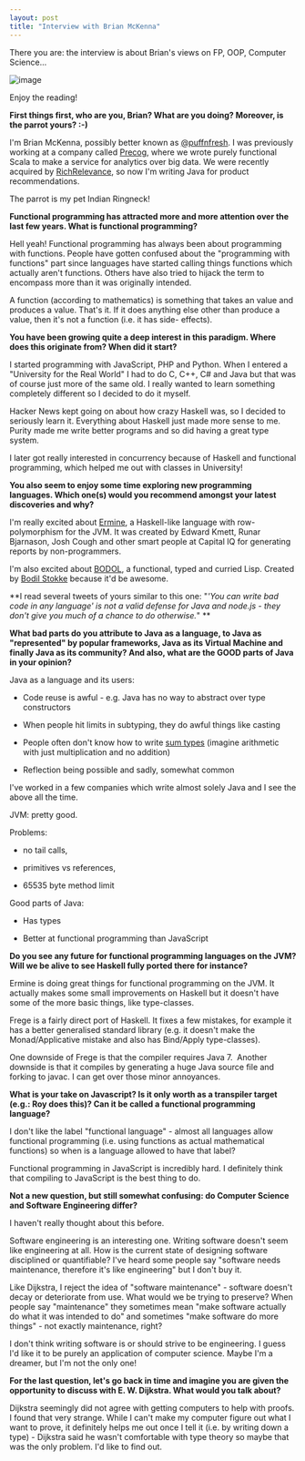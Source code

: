 ```yaml
---
layout: post
title: "Interview with Brian McKenna"
---
```

There you are: the interview is about Brian's views on FP, OOP, Computer Science...​

![image](https://pbs.twimg.com/profile_images/1313081307/WithMonkey2.jpg)

Enjoy the reading!

**First things first, who are you, Brian? What are you doing? Moreover,
is the parrot yours? :-)**

I'm Brian McKenna, possibly better known as
[@puffnfresh](https://twitter.com/puffnfresh). I was previously working
at a company called [Precog](http://precog.com/), where we wrote purely
functional Scala to make a service for analytics over big data. We were
recently acquired by [RichRelevance](http://www.richrelevance.com/), so
now I'm writing Java for product recommendations.

The parrot is my pet Indian Ringneck!

**Functional programming has attracted more and more attention over the
last few years. What is functional programming?**

Hell yeah! Functional programming has always been about programming with
functions. People have gotten confused about the \"programming with
functions\" part since languages have started calling things functions
which actually aren't functions. Others have also tried to hijack the
term to encompass more than it was originally intended.

A function (according to mathematics) is something that takes an value
and produces a value. That's it. If it does anything else other than
produce a value, then it's not a function (i.e. it has side- effects).

**You have been growing quite a deep interest in this paradigm. Where
does this originate from? When did it start?**

I started programming with JavaScript, PHP and Python. When I entered a
\"University for the Real World\" I had to do C, C++, C\# and Java but
that was of course just more of the same old. I really wanted to learn
something completely different so I decided to do it myself. 

Hacker News kept going on about how crazy Haskell was, so I decided to
seriously learn it. Everything about Haskell just made more sense to me.
Purity made me write better programs and so did having a great type
system.

I later got really interested in concurrency because of Haskell and
functional programming, which helped me out with classes in University!

**You also seem to enjoy some time exploring new programming languages.
Which one(s) would you recommend amongst your latest discoveries and
why?**

I'm really excited about
[Ermine](http://ermine-language.github.io/ermine/), a Haskell-like
language with row-polymorphism for the JVM. It was created by Edward
Kmett, Runar Bjarnason, Josh Cough and other smart people at Capital IQ
for generating reports by non-programmers.

I'm also excited about [BODOL](https://github.com/bodil/BODOL), a
functional, typed and curried Lisp. Created by [Bodil
Stokke](https://twitter.com/bodil) because it'd be awesome. 

**I read several tweets of yours similar to this one: \"*'You can
write bad code in any language\' is not a valid defense for Java and
node.js - they don't give you much of a chance to do otherwise.*\" **

**What bad parts do you attribute to Java as a language, to Java as
\"represented\" by popular frameworks, Java as its Virtual Machine and
finally Java as its community? And also, what are the GOOD parts of Java
in your opinion?**

Java as a language and its users:

-   Code reuse is awful - e.g. Java has no way to abstract over type
    constructors

-   When people hit limits in subtyping, they do awful things like
    casting

-   People often don't know how to write [sum
    types](https://www.fpcomplete.com/school/pick-of-the-week/sum-types)
    (imagine arithmetic with just multiplication and no addition)

-   Reflection being possible and sadly, somewhat common

I've worked in a few companies which write almost solely Java and I see
the above all the time.

JVM: pretty good. 

Problems: 

-   no tail calls, 

-   primitives vs references,

-   65535 byte method limit

Good parts of Java:

-   Has types

-   Better at functional programming than JavaScript

**Do you see any future for functional programming languages on the JVM?
Will we be alive to see Haskell fully ported there for instance?**

Ermine is doing great things for functional programming on the JVM. It
actually makes some small improvements on Haskell but it doesn't have
some of the more basic things, like type-classes.

Frege is a fairly direct port of Haskell. It fixes a few mistakes, for
example it has a better generalised standard library (e.g. it doesn't
make the Monad/Applicative mistake and also has Bind/Apply
type-classes).

One downside of Frege is that the compiler requires Java 7.  Another
downside is that it compiles by generating a huge Java source file and
forking to javac. I can get over those minor annoyances.

**What is your take on Javascript? Is it only worth as a transpiler
target (e.g.: Roy does this)? Can it be called a functional programming
language?**

I don't like the label \"functional language\" - almost all languages
allow functional programming (i.e. using functions as actual
mathematical functions) so when is a language allowed to have that
label?

Functional programming in JavaScript is incredibly hard. I definitely
think that compiling to JavaScript is the best thing to do. 

**Not a new question, but still somewhat confusing: do Computer Science
and Software Engineering differ?**

I haven't really thought about this before.

Software engineering is an interesting one. Writing software doesn't
seem like engineering at all. How is the current state of designing
software disciplined or quantifiable? I've heard some people say
\"software needs maintenance, therefore it's like engineering\" but I
don't buy it.

Like Dijkstra, I reject the idea of \"software maintenance\" - software
doesn't decay or deteriorate from use. What would we be trying to
preserve? When people say \"maintenance\" they sometimes mean \"make
software actually do what it was intended to do\" and sometimes \"make
software do more things\" - not exactly maintenance, right?

I don't think writing software is or should strive to be engineering. I
guess I'd like it to be purely an application of computer science. Maybe
I'm a dreamer, but I'm not the only one!

**For the last question, let's go back in time and imagine you are given
the opportunity to discuss with E. W. Dijkstra. What would you talk
about?**

Dijkstra seemingly did not agree with getting computers to help with
proofs. I found that very strange. While I can't make my computer figure
out what I want to prove, it definitely helps me out once I tell it
(i.e. by writing down a type) - Dijkstra said he wasn't comfortable with
type theory so maybe that was the only problem. I'd like to find out.